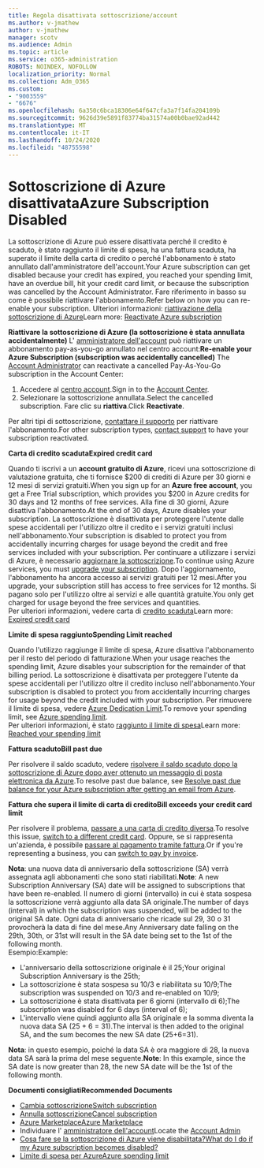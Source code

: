 ```yaml
---
title: Regola disattivata sottoscrizione/account
ms.author: v-jmathew
author: v-jmathew
manager: scotv
ms.audience: Admin
ms.topic: article
ms.service: o365-administration
ROBOTS: NOINDEX, NOFOLLOW
localization_priority: Normal
ms.collection: Adm_O365
ms.custom:
- "9003559"
- "6676"
ms.openlocfilehash: 6a350c6bca18306e64f647cfa3a7f14fa204109b
ms.sourcegitcommit: 9626d39e5891f83774ba31574a00b0bae92ad442
ms.translationtype: MT
ms.contentlocale: it-IT
ms.lasthandoff: 10/24/2020
ms.locfileid: "48755598"
---
```

# <a name="azure-subscription-disabled"></a><span data-ttu-id="aa868-102">Sottoscrizione di Azure disattivata</span><span class="sxs-lookup"><span data-stu-id="aa868-102">Azure Subscription Disabled</span></span>

<span data-ttu-id="aa868-103">La sottoscrizione di Azure può essere disattivata perché il credito è scaduto, è stato raggiunto il limite di spesa, ha una fattura scaduta, ha superato il limite della carta di credito o perché l'abbonamento è stato annullato dall'amministratore dell'account.</span><span class="sxs-lookup"><span data-stu-id="aa868-103">Your Azure subscription can get disabled because your credit has expired, you reached your spending limit, have an overdue bill, hit your credit card limit, or because the subscription was cancelled by the Account Administrator.</span></span> <span data-ttu-id="aa868-104">Fare riferimento in basso su come è possibile riattivare l'abbonamento.</span><span class="sxs-lookup"><span data-stu-id="aa868-104">Refer below on how you can re-enable your subscription.</span></span> <span data-ttu-id="aa868-105">Ulteriori informazioni: [riattivazione della sottoscrizione di Azure](https://docs.microsoft.com/azure/billing/billing-subscription-become-disable?WT.mc_id=Portal-Microsoft_Azure_Support)</span><span class="sxs-lookup"><span data-stu-id="aa868-105">Learn more: [Reactivate Azure subscription](https://docs.microsoft.com/azure/billing/billing-subscription-become-disable?WT.mc_id=Portal-Microsoft_Azure_Support)</span></span>

<span data-ttu-id="aa868-106">**Riattivare la sottoscrizione di Azure (la sottoscrizione è stata annullata accidentalmente)** L' [amministratore dell'account](https://docs.microsoft.com/azure/billing/billing-subscription-transfer?WT.mc_id=Portal-Microsoft_Azure_Support#whoisaa) può riattivare un abbonamento pay-as-you-go annullato nel centro account:</span><span class="sxs-lookup"><span data-stu-id="aa868-106">**Re-enable your Azure Subscription (subscription was accidentally cancelled)** The [Account Administrator](https://docs.microsoft.com/azure/billing/billing-subscription-transfer?WT.mc_id=Portal-Microsoft_Azure_Support#whoisaa) can reactivate a cancelled Pay-As-You-Go subscription in the Account Center:</span></span>

1. <span data-ttu-id="aa868-107">Accedere al [centro account](https://account.windowsazure.com/Subscriptions).</span><span class="sxs-lookup"><span data-stu-id="aa868-107">Sign in to the [Account Center](https://account.windowsazure.com/Subscriptions).</span></span>
2. <span data-ttu-id="aa868-108">Selezionare la sottoscrizione annullata.</span><span class="sxs-lookup"><span data-stu-id="aa868-108">Select the cancelled subscription.</span></span> <span data-ttu-id="aa868-109">Fare clic su **riattiva**.</span><span class="sxs-lookup"><span data-stu-id="aa868-109">Click **Reactivate**.</span></span>

<span data-ttu-id="aa868-110">Per altri tipi di sottoscrizione, [contattare il supporto](https://portal.azure.com/?#blade/Microsoft_Azure_Support/HelpAndSupportBlade) per riattivare l'abbonamento.</span><span class="sxs-lookup"><span data-stu-id="aa868-110">For other subscription types, [contact support](https://portal.azure.com/?#blade/Microsoft_Azure_Support/HelpAndSupportBlade) to have your subscription reactivated.</span></span>

<span data-ttu-id="aa868-111">**Carta di credito scaduta**</span><span class="sxs-lookup"><span data-stu-id="aa868-111">**Expired credit card**</span></span>

<span data-ttu-id="aa868-112">Quando ti iscrivi a un **account gratuito di Azure**, ricevi una sottoscrizione di valutazione gratuita, che ti fornisce $200 di crediti di Azure per 30 giorni e 12 mesi di servizi gratuiti.</span><span class="sxs-lookup"><span data-stu-id="aa868-112">When you sign up for an **Azure free account**, you get a Free Trial subscription, which provides you $200 in Azure credits for 30 days and 12 months of free services.</span></span> <span data-ttu-id="aa868-113">Alla fine di 30 giorni, Azure disattiva l'abbonamento.</span><span class="sxs-lookup"><span data-stu-id="aa868-113">At the end of 30 days, Azure disables your subscription.</span></span> <span data-ttu-id="aa868-114">La sottoscrizione è disattivata per proteggere l'utente dalle spese accidentali per l'utilizzo oltre il credito e i servizi gratuiti inclusi nell'abbonamento.</span><span class="sxs-lookup"><span data-stu-id="aa868-114">Your subscription is disabled to protect you from accidentally incurring charges for usage beyond the credit and free services included with your subscription.</span></span> <span data-ttu-id="aa868-115">Per continuare a utilizzare i servizi di Azure, è necessario [aggiornare la sottoscrizione](https://docs.microsoft.com/azure/billing/billing-upgrade-azure-subscription?WT.mc_id=Portal-Microsoft_Azure_Support).</span><span class="sxs-lookup"><span data-stu-id="aa868-115">To continue using Azure services, you must [upgrade your subscription](https://docs.microsoft.com/azure/billing/billing-upgrade-azure-subscription?WT.mc_id=Portal-Microsoft_Azure_Support).</span></span> <span data-ttu-id="aa868-116">Dopo l'aggiornamento, l'abbonamento ha ancora accesso ai servizi gratuiti per 12 mesi.</span><span class="sxs-lookup"><span data-stu-id="aa868-116">After you upgrade, your subscription still has access to free services for 12 months.</span></span> <span data-ttu-id="aa868-117">Si pagano solo per l'utilizzo oltre ai servizi e alle quantità gratuite.</span><span class="sxs-lookup"><span data-stu-id="aa868-117">You only get charged for usage beyond the free services and quantities.</span></span>  
<span data-ttu-id="aa868-118">Per ulteriori informazioni, vedere carta di [credito scaduta](https://docs.microsoft.com/azure/billing/billing-subscription-become-disable?WT.mc_id=Portal-Microsoft_Azure_Support#your-credit-is-expired)</span><span class="sxs-lookup"><span data-stu-id="aa868-118">Learn more: [Expired credit card](https://docs.microsoft.com/azure/billing/billing-subscription-become-disable?WT.mc_id=Portal-Microsoft_Azure_Support#your-credit-is-expired)</span></span>

<span data-ttu-id="aa868-119">**Limite di spesa raggiunto**</span><span class="sxs-lookup"><span data-stu-id="aa868-119">**Spending Limit reached**</span></span>

<span data-ttu-id="aa868-120">Quando l'utilizzo raggiunge il limite di spesa, Azure disattiva l'abbonamento per il resto del periodo di fatturazione.</span><span class="sxs-lookup"><span data-stu-id="aa868-120">When your usage reaches the spending limit, Azure disables your subscription for the remainder of that billing period.</span></span> <span data-ttu-id="aa868-121">La sottoscrizione è disattivata per proteggere l'utente da spese accidentali per l'utilizzo oltre il credito incluso nell'abbonamento.</span><span class="sxs-lookup"><span data-stu-id="aa868-121">Your subscription is disabled to protect you from accidentally incurring charges for usage beyond the credit included with your subscription.</span></span> <span data-ttu-id="aa868-122">Per rimuovere il limite di spesa, vedere [Azure Dedication Limit](https://docs.microsoft.com/azure/cost-management-billing/manage/spending-limit?WT.mc_id=Portal-Microsoft_Azure_Support).</span><span class="sxs-lookup"><span data-stu-id="aa868-122">To remove your spending limit, see [Azure spending limit](https://docs.microsoft.com/azure/cost-management-billing/manage/spending-limit?WT.mc_id=Portal-Microsoft_Azure_Support).</span></span>  
<span data-ttu-id="aa868-123">Per ulteriori informazioni, è stato [raggiunto il limite di spesa](https://docs.microsoft.com/azure/cost-management-billing/manage/subscription-disabled?WT.mc_id=Portal-Microsoft_Azure_Support#you-reached-your-spending-limit)</span><span class="sxs-lookup"><span data-stu-id="aa868-123">Learn more: [Reached your spending limit](https://docs.microsoft.com/azure/cost-management-billing/manage/subscription-disabled?WT.mc_id=Portal-Microsoft_Azure_Support#you-reached-your-spending-limit)</span></span>

<span data-ttu-id="aa868-124">**Fattura scaduto**</span><span class="sxs-lookup"><span data-stu-id="aa868-124">**Bill past due**</span></span>

<span data-ttu-id="aa868-125">Per risolvere il saldo scaduto, vedere [risolvere il saldo scaduto dopo la sottoscrizione di Azure dopo aver ottenuto un messaggio di posta elettronica da Azure](https://docs.microsoft.com/azure/billing/billing-azure-subscription-past-due-balance?WT.mc_id=Portal-Microsoft_Azure_Support).</span><span class="sxs-lookup"><span data-stu-id="aa868-125">To resolve past due balance, see [Resolve past due balance for your Azure subscription after getting an email from Azure](https://docs.microsoft.com/azure/billing/billing-azure-subscription-past-due-balance?WT.mc_id=Portal-Microsoft_Azure_Support).</span></span>

<span data-ttu-id="aa868-126">**Fattura che supera il limite di carta di credito**</span><span class="sxs-lookup"><span data-stu-id="aa868-126">**Bill exceeds your credit card limit**</span></span>

<span data-ttu-id="aa868-127">Per risolvere il problema, [passare a una carta di credito diversa](https://docs.microsoft.com/azure/billing/billing-how-to-change-credit-card?WT.mc_id=Portal-Microsoft_Azure_Support).</span><span class="sxs-lookup"><span data-stu-id="aa868-127">To resolve this issue, [switch to a different credit card](https://docs.microsoft.com/azure/billing/billing-how-to-change-credit-card?WT.mc_id=Portal-Microsoft_Azure_Support).</span></span> <span data-ttu-id="aa868-128">Oppure, se si rappresenta un'azienda, è possibile [passare al pagamento tramite fattura](https://docs.microsoft.com/azure/billing/billing-how-to-pay-by-invoice?WT.mc_id=Portal-Microsoft_Azure_Support).</span><span class="sxs-lookup"><span data-stu-id="aa868-128">Or if you're representing a business, you can [switch to pay by invoice](https://docs.microsoft.com/azure/billing/billing-how-to-pay-by-invoice?WT.mc_id=Portal-Microsoft_Azure_Support).</span></span>

<span data-ttu-id="aa868-129">**Nota**: una nuova data di anniversario della sottoscrizione (SA) verrà assegnata agli abbonamenti che sono stati riabilitati.</span><span class="sxs-lookup"><span data-stu-id="aa868-129">**Note**: A new Subscription Anniversary (SA) date will be assigned to subscriptions that have been re-enabled.</span></span> <span data-ttu-id="aa868-130">Il numero di giorni (intervallo) in cui è stata sospesa la sottoscrizione verrà aggiunto alla data SA originale.</span><span class="sxs-lookup"><span data-stu-id="aa868-130">The number of days (interval) in which the subscription was suspended, will be added to the original SA date.</span></span> <span data-ttu-id="aa868-131">Ogni data di anniversario che ricade sul 29, 30 o 31 provocherà la data di fine del mese.</span><span class="sxs-lookup"><span data-stu-id="aa868-131">Any Anniversary date falling on the 29th, 30th, or 31st will result in the SA date being set to the 1st of the following month.</span></span>  
<span data-ttu-id="aa868-132">Esempio:</span><span class="sxs-lookup"><span data-stu-id="aa868-132">Example:</span></span>

- <span data-ttu-id="aa868-133">L'anniversario della sottoscrizione originale è il 25;</span><span class="sxs-lookup"><span data-stu-id="aa868-133">Your original Subscription Anniversary is the 25th;</span></span>
- <span data-ttu-id="aa868-134">La sottoscrizione è stata sospesa su 10/3 e riabilitata su 10/9;</span><span class="sxs-lookup"><span data-stu-id="aa868-134">The subscription was suspended on 10/3 and re-enabled on 10/9;</span></span>
- <span data-ttu-id="aa868-135">La sottoscrizione è stata disattivata per 6 giorni (intervallo di 6);</span><span class="sxs-lookup"><span data-stu-id="aa868-135">The subscription was disabled for 6 days (interval of 6);</span></span>
- <span data-ttu-id="aa868-136">L'intervallo viene quindi aggiunto alla SA originale e la somma diventa la nuova data SA (25 + 6 = 31).</span><span class="sxs-lookup"><span data-stu-id="aa868-136">The interval is then added to the original SA, and the sum becomes the new SA date (25+6=31).</span></span> 

<span data-ttu-id="aa868-137">**Nota**: in questo esempio, poiché la data SA è ora maggiore di 28, la nuova data SA sarà la prima del mese seguente.</span><span class="sxs-lookup"><span data-stu-id="aa868-137">**Note**: In this example, since the SA date is now greater than 28, the new SA date will be the 1st of the following month.</span></span>

<span data-ttu-id="aa868-138">**Documenti consigliati**</span><span class="sxs-lookup"><span data-stu-id="aa868-138">**Recommended Documents**</span></span>

- [<span data-ttu-id="aa868-139">Cambia sottoscrizione</span><span class="sxs-lookup"><span data-stu-id="aa868-139">Switch subscription</span></span>](https://docs.microsoft.com/azure/billing/billing-how-to-switch-azure-offer?WT.mc_id=Portal-Microsoft_Azure_Support)  
- [<span data-ttu-id="aa868-140">Annulla sottoscrizione</span><span class="sxs-lookup"><span data-stu-id="aa868-140">Cancel subscription</span></span>](https://docs.microsoft.com/azure/billing/billing-how-to-cancel-azure-subscription?WT.mc_id=Portal-Microsoft_Azure_Support)  
- [<span data-ttu-id="aa868-141">Azure Marketplace</span><span class="sxs-lookup"><span data-stu-id="aa868-141">Azure Marketplace</span></span>](https://azuremarketplace.microsoft.com/marketplace/?source=datamarket)
- <span data-ttu-id="aa868-142">Individuare l' [amministratore dell'account](https://docs.microsoft.com/azure/billing/billing-subscription-transfer?WT.mc_id=Portal-Microsoft_Azure_Support#whoisaa)</span><span class="sxs-lookup"><span data-stu-id="aa868-142">Locate the [Account Admin](https://docs.microsoft.com/azure/billing/billing-subscription-transfer?WT.mc_id=Portal-Microsoft_Azure_Support#whoisaa)</span></span>
- [<span data-ttu-id="aa868-143">Cosa fare se la sottoscrizione di Azure viene disabilitata?</span><span class="sxs-lookup"><span data-stu-id="aa868-143">What do I do if my Azure subscription becomes disabled?</span></span>](https://docs.microsoft.com/azure/billing/billing-subscription-become-disable/?WT.mc_id=Portal-Microsoft_Azure_Support)
- [<span data-ttu-id="aa868-144">Limite di spesa per Azure</span><span class="sxs-lookup"><span data-stu-id="aa868-144">Azure spending limit</span></span>](https://docs.microsoft.com/azure/cost-management-billing/manage/spending-limit?WT.mc_id=Portal-Microsoft_Azure_Support)
